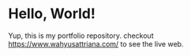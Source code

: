 # Hello, World!
Yup, this is my portfolio repository. checkout https://www.wahyusattriana.com/ to see the live web.